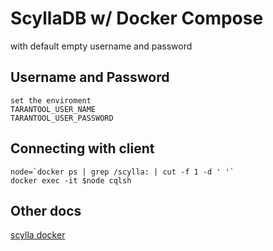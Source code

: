 # ScyllaDB w/ Docker Compose

with default empty username and password

## Username and Password

```
set the enviroment 
TARANTOOL_USER_NAME
TARANTOOL_USER_PASSWORD
```

## Connecting with client

```
node=`docker ps | grep /scylla: | cut -f 1 -d ' '`
docker exec -it $node cqlsh
```

## Other docs

[scylla docker](https://docs.scylladb.com/operating-scylla/manager/1.3/run-in-docker/)
